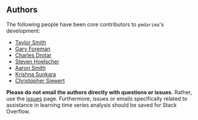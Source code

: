 ## Authors

The following people have been core contributors to `pmdarima`'s development:

  * [Taylor Smith](https://github.com/tgsmith61591)
  * [Gary Foreman](https://github.com/garyForeman)
  * [Charles Drotar](https://github.com/charlesdrotar)
  * [Steven Hoelscher](https://github.com/shoelsch)
  * [Aaron Smith](https://github.com/aaronreidsmith)
  * [Krishna Sunkara](https://github.com/kpsunkara)
  * [Christopher Siewert](https://github.com/christopher-siewert)

__Please do not email the authors directly with questions or issues.__ Rather, use
the [issues](https://github.com/tgsmith61591/pmdarima/issues) page. Furthermore, issues
or emails specifically related to assistance in learning time series analysis should be
saved for Stack Overflow.

